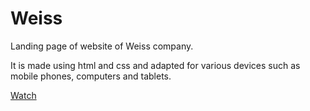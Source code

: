 # Weiss
Landing page of website of Weiss company.

It is made using html and css and adapted for various devices such as mobile phones, computers and tablets.

[Watch](https://varvaraborodina.github.io/weiss/)
